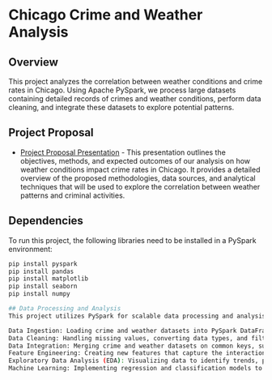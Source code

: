 # Chicago Crime and Weather Analysis

## Overview

This project analyzes the correlation between weather conditions and crime rates in Chicago. Using Apache PySpark, we process large datasets containing detailed records of crimes and weather conditions, perform data cleaning, and integrate these datasets to explore potential patterns.

## Project Proposal
- [Project Proposal Presentation](https://tome.app/shoumik-e08/analyzing-the-impact-of-weather-conditions-on-crime-rates-in-chicago-clte1t9b903rzpm627ohilnpb) - This presentation outlines the objectives, methods, and expected outcomes of our analysis on how weather conditions impact crime rates in Chicago. It provides a detailed overview of the proposed methodologies, data sources, and analytical techniques that will be used to explore the correlation between weather patterns and criminal activities.


## Dependencies

To run this project, the following libraries need to be installed in a PySpark environment:

```bash
pip install pyspark
pip install pandas
pip install matplotlib
pip install seaborn
pip install numpy

## Data Processing and Analysis
This project utilizes PySpark for scalable data processing and analysis. The workflow involves:

Data Ingestion: Loading crime and weather datasets into PySpark DataFrames.
Data Cleaning: Handling missing values, converting data types, and filtering irrelevant records to ensure data quality.
Data Integration: Merging crime and weather datasets on common keys, such as date and location.
Feature Engineering: Creating new features that capture the interaction between weather conditions and crime rates.
Exploratory Data Analysis (EDA): Visualizing data to identify trends, patterns, and anomalies.
Machine Learning: Implementing regression and classification models to predict crime rates based on weather conditions.
